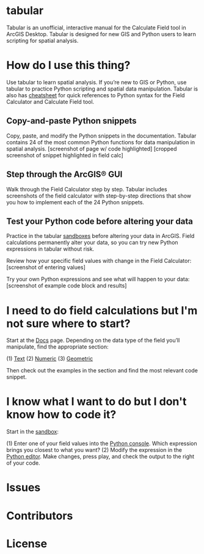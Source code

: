 # tabular
Tabular is an unofficial, interactive manual for the Calculate Field tool in ArcGIS Desktop. Tabular is designed for new GIS and Python users to learn scripting for spatial analysis.

# How do I use this thing?
Use tabular to learn spatial analysis. If you’re new to GIS or Python, use tabular to practice Python scripting and spatial data manipulation. Tabular is also has [cheatsheet](https://soyrice.github.io/tabular/cheatsheet/cheatsheet.pdf) for quick references to Python syntax for the Field Calculator and Calculate Field tool.

## Copy-and-paste Python snippets
Copy, paste, and modify the Python snippets in the documentation. Tabular contains 24 of the most common Python functions for data manipulation in spatial analysis.
[screenshot of page w/ code highlighted]
[cropped screenshot of snippet highlighted in field calc]

## Step through the ArcGIS® GUI
Walk through the Field Calculator step by step. Tabular includes screenshots of the field calculator with step-by-step directions that show you how to implement each of the 24 Python snippets.

## Test your Python code before altering your data
Practice in the tabular [sandboxes](https://soyrice.github.io/tabular/sandbox) before altering your data in ArcGIS. Field calculations permanently alter your data, so you can try new Python expressions in tabular without risk.

Review how your specific field values with change in the Field Calculator:
[screenshot of entering values]

Try your own Python expressions and see what will happen to your data:
[screenshot of example code block and results]

# I need to do field calculations but I'm not sure where to start?
Start at the [Docs](https://soyrice.github.io/tabular) page. Depending on the data type of the field you’ll manipulate, find the appropriate section:

(1) [Text](https://soyrice.github.io/tabular/#edit-some-text)
(2) [Numeric](https://soyrice.github.io/tabular/#do-some-math)
(3) [Geometric](https://soyrice.github.io/tabular/#deal-with-geometries)

Then check out the examples in the section and find the most relevant code snippet.

# I know what I want to do but I don't know how to code it?
Start in the [sandbox](https://soyrice.github.io/tabular/sandbox):

(1) Enter one of your field values into the [Python console](https://soyrice.github.io/tabular/sandbox/#play-in-the-sandbox). Which expression brings you closest to what you want?
(2) Modify the expression in the [Python editor](https://soyrice.github.io/tabular/sandbox/#transition-to-arcgis). Make changes, press play, and check the output to the right of your code.

# Issues

# Contributors

# License
